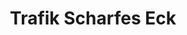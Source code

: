 ---
title: "Trafik Scharfes Eck"
url: /weissenkirchen-in-der-wachau/trafik-scharfes-eck/
shop: Kiosk
---